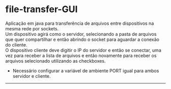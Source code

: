 # file-transfer-GUI

Aplicação em java para transferência de arquivos entre dispositivos na mesma rede por sockets.  
Um dispositivo agirá como o servidor, selecionando a pasta de arquivos que quer compartilhar e então abrindo o socket para aguardar a conexão do cliente.  
O dispositivo cliente deve digitir o IP do servidor e então se conectar, uma vez para receber a lista de arquivos e então novamente para receber os arquivos selecionado utilizando as checkboxes.

- Necessário configurar a variável de ambiente PORT igual para ambos servidor e cliente.
------